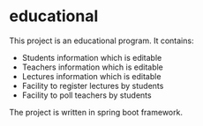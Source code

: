 # educational

This project is an educational program.
It contains:
  * Students information which is editable
  * Teachers information which is editable
  * Lectures information which is editable
  * Facility to register lectures by students
  * Facility to poll teachers by students
  
  The project is written in spring boot framework.
